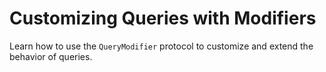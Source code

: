 # Customizing Queries with Modifiers

Learn how to use the `QueryModifier` protocol to customize and extend the behavior of queries.
